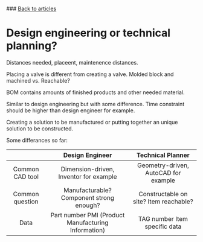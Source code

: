 <br> 
### <a href="https://hvleifsson.github.io/articles">Back to articles</a>

# Design engineering or technical planning?

Distances needed, placeent, maintenence distances. 

Placing a valve is different from creating a valve. Molded block and machined vs. Reachable? 

BOM contains amounts of finished products and other needed material. 


Similar to design engineering but with some difference. 
Time constraint should be higher than design engineer for example. 


Creating a solution to be manufactured or putting together an unique solution to be constructed. 

Some differances so far: 

|                   |                   Design Engineer                   |            Technical Planner            |
|:-----------------:|:---------------------------------------------------:|:---------------------------------------:|
|  Common CAD tool  |        Dimension-driven, Inventor for example       |   Geometry-driven, AutoCAD for example  |
|  Common question  |       Manufacturable? Component strong enough?      | Constructable on site? Item reachable?  |
|        Data       | Part number PMI (Product Manufacturing Information) |      TAG number Item specific data      |


